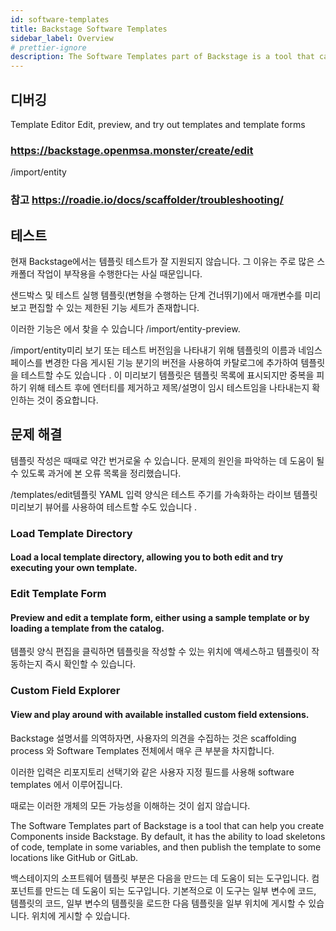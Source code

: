 ```yaml
---
id: software-templates
title: Backstage Software Templates
sidebar_label: Overview
# prettier-ignore
description: The Software Templates part of Backstage is a tool that can help you create Components inside Backstage
---
```


## 디버깅
Template Editor
Edit, preview, and try out templates and template forms

### https://backstage.openmsa.monster/create/edit

/import/entity


### 참고 https://roadie.io/docs/scaffolder/troubleshooting/

## 테스트
현재 Backstage에서는 템플릿 테스트가 잘 지원되지 않습니다. 그 이유는 주로 많은 스캐폴더 작업이 부작용을 수행한다는 사실 때문입니다.

샌드박스 및 테스트 실행 템플릿(변형을 수행하는 단계 건너뛰기)에서 매개변수를 미리 보고 편집할 수 있는 제한된 기능 세트가 존재합니다.

이러한 기능은 에서 찾을 수 있습니다 /import/entity-preview.

/import/entity미리 보기 또는 테스트 버전임을 나타내기 위해 템플릿의 이름과 네임스페이스를 변경한 다음 게시된 기능 분기의 버전을 사용하여 카탈로그에 추가하여 템플릿을 테스트할 수도 있습니다 . 이 미리보기 템플릿은 템플릿 목록에 표시되지만 중복을 피하기 위해 테스트 후에 엔터티를 제거하고 제목/설명이 임시 테스트임을 나타내는지 확인하는 것이 중요합니다.




## 문제 해결
템플릿 작성은 때때로 약간 번거로울 수 있습니다. 문제의 원인을 파악하는 데 도움이 될 수 있도록 과거에 본 오류 목록을 정리했습니다.

/templates/edit템플릿 YAML 입력 양식은 테스트 주기를 가속화하는 라이브 템플릿 미리보기 뷰어를 사용하여 테스트할 수도 있습니다 .



### Load Template Directory
#### Load a local template directory, allowing you to both edit and try executing your own template.



### Edit Template Form
#### Preview and edit a template form, either using a sample template or by loading a template from the catalog.
템플릿 양식 편집을 클릭하면 템플릿을 작성할 수 있는 위치에 액세스하고 템플릿이 작동하는지 즉시 확인할 수 있습니다.

### Custom Field Explorer
#### View and play around with available installed custom field extensions.
Backstage 설명서를 의역하자면, 사용자의 의견을 수집하는 것은 scaffolding process 와 Software Templates 전체에서 매우 큰 부분을 차지합니다. 

이러한 입력은 리포지토리 선택기와 같은 사용자 지정 필드를 사용해 software templates 에서 이루어집니다.

때로는 이러한 개체의 모든 가능성을 이해하는 것이 쉽지 않습니다.

The Software Templates part of Backstage is a tool that can help you create Components inside Backstage. 
By default, it has the ability to load skeletons of code, template in some variables, and then publish the template to some locations like GitHub or GitLab.

백스테이지의 소프트웨어 템플릿 부분은 다음을 만드는 데 도움이 되는 도구입니다. 컴포넌트를 만드는 데 도움이 되는 도구입니다. 
기본적으로 이 도구는 일부 변수에 코드, 템플릿의 코드, 일부 변수의 템플릿을 로드한 다음 템플릿을 일부 위치에 게시할 수 있습니다.
위치에 게시할 수 있습니다.